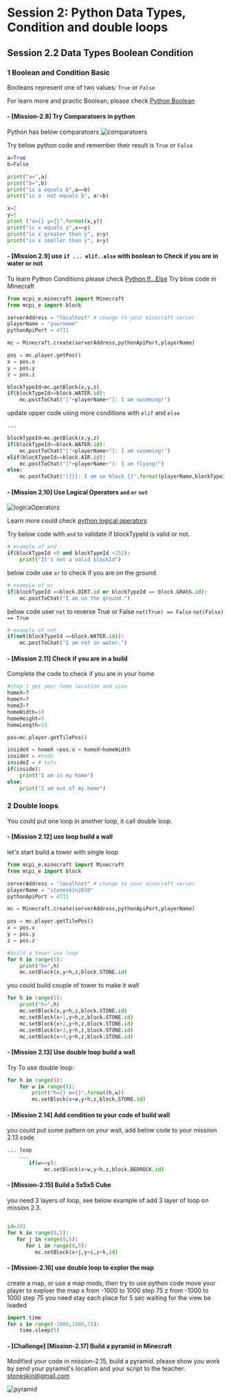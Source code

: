 # Session 2: Python Data Types, Condition and double loops

## Session 2.2 Data Types Boolean Condition

### 1 Boolean and Condition Basic

Booleans represent one of two values: `True` or `False`

For learn more and practic Boolean, please check [Python Boolean](https://www.w3schools.com/python/python_booleans.asp)

#### - [Mission-2.8] Try Comparatoers in python

Python has below comparatoers
![comparatoers](comparators.jpg)

Try below python code and remember their result is `True` or `False`

```python
a=True
b=False

print("a=",a)
print("b=",b)
print("is a equals b",a==b)
print("is a  not equals b", a!=b)

x=2
y=3
print ("x={} y={}".format(x,y))
print("is x equals y",x==y)
print("is x greater than y", x>y)
print("ix x smaller than y", x<y)
```

#### - [Mission 2.9] use `if ... elif..else` with boolean to Check if you are in water or not

To learn Python Conditions please check [Python If...Else](https://www.w3schools.com/python/python_conditions.asp)
Try blow code in Minecraft

```python
from mcpi_e.minecraft import Minecraft
from mcpi_e import block

serverAddress = "localhost" # change to your minecraft server
playerName = "yourname"
pythonApiPort = 4711

mc = Minecraft.create(serverAddress,pythonApiPort,playerName)

pos = mc.player.getPos()
x = pos.x
y = pos.y
z = pos.z

blockTypeId=mc.getBlock(x,y,z)
if(blockTypeId==block.WATER.id):
    mc.postToChat("["+playerName+"]: I am swimming!")

```

update upper code using more conditions with `elif` and `else`

```python
...

blockTypeId=mc.getBlock(x,y,z)
if(blockTypeId==block.WATER.id):
    mc.postToChat("["+playerName+"]: I am swimming!")
elif(blockTypeId==block.AIR.id):
    mc.postToChat("["+playerName+"]: I am flying!")
else:
    mc.postToChat("[{}]: I am on block {}".format(playerName,blockTypeId))


```

#### - [Mission 2.10] Use Logical Operators `and` `or` `not`

![logicaOperators](logicalOperators.jpg)

Learn more could check [python logical operators](https://www.w3schools.com/python/trypython.asp?filename=demo_oper_logical3)

Try below code with `and` to validate if blockTypeId is valid or not.

```python
# example of and
if(blockTypeId <0 and blockTypeId >252):
    print("It's not a valid blockId")
```

below code use `or` to check if you are on the ground

```python
# example of or
if(blockTypeId ==block.DIRT.id or blockTypeId == block.GRASS.id):
    mc.postToChat("I am on the ground.")
```

below code user `not` to reverse True or False
`not(True) == False`
`not(False) == True`

```python
# example of not
if(not(blockTypeId ==block.WATER.id)):
    mc.postToChat("I am not in water.")
```

#### - [Mission 2.11] Check if you are in a build

Complete the code to check if you are in your home

```python
#step 1 get your home location and size
homeX=?
homeY=?
homeZ=?
homeWidth=10
homeHeight=5
homeLength=15

pos=mc.player.getTilePos()

insideX = homeX <pos.x < homeX+homeWidth
insideY = #todo
insideZ = # toto
if(inside):
    print("I am in my home")
else:
    print("I am out of my home")


```

### 2 Double loops

You could put one loop in another loop, it call double loop.

#### - [Mission 2.12] use loop build a wall

let's start build a tower with single loop

```python
from mcpi_e.minecraft import Minecraft
from mcpi_e import block

serverAddress = "localhost" # change to your minecraft server
playerName = "stoneskin2020"
pythonApiPort = 4711

mc = Minecraft.create(serverAddress,pythonApiPort,playerName)

pos = mc.player.getTilePos()
x = pos.x
y = pos.y
z = pos.z

#build a tower use loop
for h in range(5):
    print("h=",h)
    mc.setBlock(x,y+h,z,block.STONE.id)
```

you could build couple of tower to make it wall

```python
for h in range(5):
    print("h=",h)
    mc.setBlock(x,y+h,z,block.STONE.id)
    mc.setBlock(x+1,y+h,z,block.STONE.id)
    mc.setBlock(x+2,y+h,z,block.STONE.id)
    mc.setBlock(x+3,y+h,z,block.STONE.id)
    mc.setBlock(x+4,y+h,z,block.STONE.id)
```

#### - [Mission 2.13] Use double loop build a wall

Try To use double loop:

```python
for h in range(5):
    for w in range(5):
        print("h={} w={}".format(h,w))
        mc.setBlock(x+w,y+h,z,block.STONE.id)
```

#### - [Mission 2.14] Add condition to your code of build wall

you could put some pattern on your wall, add below code to your missiion 2.13 code

```python
... loop
    ...
       if(w==y):
            mc.setBlock(x+w,y+h,z,block.BEDROCK.id)

```

#### - [Mission-2.15] Build a 5x5x5 Cube

you need 3 layers of loop,  see below example of add 3 layer of loop on mission 2.3.

```python

id=103
for k in range(0,5):
   for j in range(0,5):
      for i in range(0,5):
         mc.setBlock(x+j,y+i,z+k,id)

```

#### - [Mission-2.16] use double loop to explor the map

create a map, or use a map mods,
then try to use python code move your player to exploer the map
x from -1000 to 1000 step 75
z from -1000 to 1000 step 75
you need stay each place for 5 sec waiting for the view be loaded

```python
import time
for x in range(-1000,1000,75):
    time.sleep(5)
```

#### - [Challenge] [Mission-2.17] Build a pyramid in Minecraft

Modified your code in mission-2.15, build a pyramid.
please show you work by send your pyramid's location and your script to the teacher. stoneskin@gmail.com

![pyramid](pyramid.jpg)
